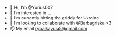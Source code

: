 - 👋 Hi, I’m @Yurius007
- 👀 I’m interested in ...
- 🌱 I’m currently hitting the griddy for Ukraine
- 💞️ I’m looking to collaborate with @Barbagriska <3
- 📫 My email rybalkayura5@gmail.com

<!---
Yurius007/Yurius007 is a ✨ special ✨ repository because its `README.md` (this file) appears on your GitHub profile.
You can click the Preview link to take a look at your changes.
--->

